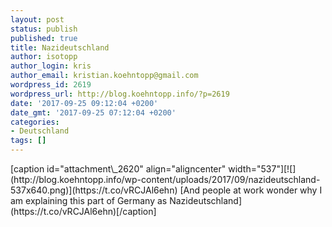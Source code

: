 ```yaml
---
layout: post
status: publish
published: true
title: Nazideutschland
author: isotopp
author_login: kris
author_email: kristian.koehntopp@gmail.com
wordpress_id: 2619
wordpress_url: http://blog.koehntopp.info/?p=2619
date: '2017-09-25 09:12:04 +0200'
date_gmt: '2017-09-25 07:12:04 +0200'
categories:
- Deutschland
tags: []
---
```

<p>[caption id="attachment\_2620" align="aligncenter" width="537"][![](http://blog.koehntopp.info/wp-content/uploads/2017/09/nazideutschland-537x640.png)](https://t.co/vRCJAl6ehn) [And people at work wonder why I am explaining this part of Germany as Nazideutschland](https://t.co/vRCJAl6ehn)[/caption]</p>
